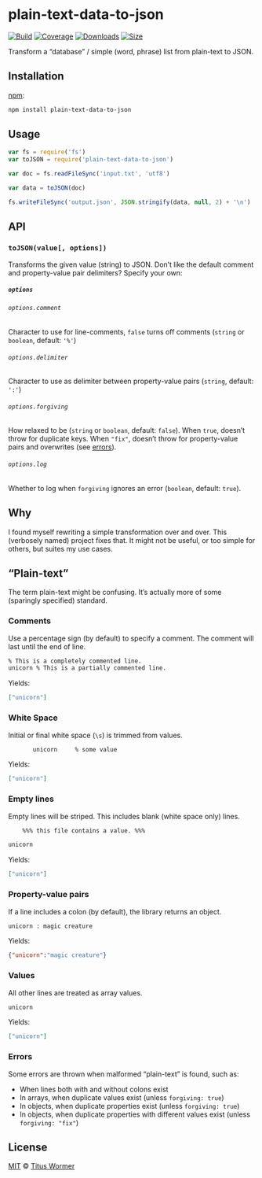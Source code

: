 # plain-text-data-to-json

[![Build][build-badge]][build]
[![Coverage][coverage-badge]][coverage]
[![Downloads][downloads-badge]][downloads]
[![Size][size-badge]][size]

Transform a “database” / simple (word, phrase) list from plain-text to
JSON.

## Installation

[npm][]:

```bash
npm install plain-text-data-to-json
```

## Usage

```js
var fs = require('fs')
var toJSON = require('plain-text-data-to-json')

var doc = fs.readFileSync('input.txt', 'utf8')

var data = toJSON(doc)

fs.writeFileSync('output.json', JSON.stringify(data, null, 2) + '\n')
```

## API

### `toJSON(value[, options])`

Transforms the given value (string) to JSON.  Don’t like the default
comment and property-value pair delimiters?  Specify your own:

##### `options`

###### `options.comment`

Character to use for line-comments, `false` turns off comments (`string` or
`boolean`, default: `'%'`)

###### `options.delimiter`

Character to use as delimiter between property-value pairs (`string`,
default: `':'`)

###### `options.forgiving`

How relaxed to be (`string` or `boolean`, default: `false`).  When `true`,
doesn’t throw for duplicate keys.  When `"fix"`, doesn’t throw for
property-value pairs and overwrites (see [errors][]).

###### `options.log`

Whether to log when `forgiving` ignores an error (`boolean`, default: `true`).

## Why

I found myself rewriting a simple transformation over and over.  This
(verbosely named) project fixes that.  It might not be useful, or too
simple for others, but suites my use cases.

## “Plain-text”

The term plain-text might be confusing.  It’s actually more of some
(sparingly specified) standard.

### Comments

Use a percentage sign (by default) to specify a comment.  The comment
will last until the end of line.

```txt
% This is a completely commented line.
unicorn % This is a partially commented line.
```

Yields:

```json
["unicorn"]
```

### White Space

Initial or final white space (`\s`) is trimmed from values.

```txt
       unicorn     % some value
```

Yields:

```json
["unicorn"]
```

### Empty lines

Empty lines will be striped.  This includes blank (white space only)
lines.

```txt
    %%% this file contains a value. %%%

unicorn
```

Yields:

```json
["unicorn"]
```

### Property-value pairs

If a line includes a colon (by default), the library returns an object.

```txt
unicorn : magic creature
```

Yields:

```json
{"unicorn":"magic creature"}
```

### Values

All other lines are treated as array values.

```txt
unicorn
```

Yields:

```json
["unicorn"]
```

### Errors

Some errors are thrown when malformed “plain-text” is found, such as:

*   When lines both with and without colons exist
*   In arrays, when duplicate values exist (unless `forgiving: true`)
*   In objects, when duplicate properties exist (unless `forgiving: true`)
*   In objects, when duplicate properties with different values exist
    (unless `forgiving: "fix"`)

## License

[MIT][license] © [Titus Wormer][author]

<!-- Definitions -->

[build-badge]: https://img.shields.io/travis/wooorm/plain-text-data-to-json.svg

[build]: https://travis-ci.org/wooorm/plain-text-data-to-json

[coverage-badge]: https://img.shields.io/codecov/c/github/wooorm/plain-text-data-to-json.svg

[coverage]: https://codecov.io/github/wooorm/plain-text-data-to-json

[downloads-badge]: https://img.shields.io/npm/dm/plain-text-data-to-json.svg

[downloads]: https://www.npmjs.com/package/plain-text-data-to-json

[size-badge]: https://img.shields.io/bundlephobia/minzip/plain-text-data-to-json.svg

[size]: https://bundlephobia.com/result?p=plain-text-data-to-json

[npm]: https://docs.npmjs.com/cli/install

[license]: license

[author]: https://wooorm.com

[errors]: #errors
